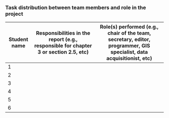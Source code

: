 
### Task distribution between team members and role in the project

| Student name | Responsibilities in the report (e.g., responsible for chapter 3 or section 2.5, etc) | Role(s) performed (e.g., chair of the team, secretary, editor, programmer, GIS specialist, data acquisitionist, etc) |
|--------------|--------------------------------------------------------------------------------------|-----------------------------------------------------------------------------------------------------------------------|
| 1            |                                                                                      |                                                                                                                       |
| 2            |                                                                                      |                                                                                                                       |
| 3            |                                                                                      |                                                                                                                       |
| 4            |                                                                                      |                                                                                                                       |
| 5            |                                                                                      |                                                                                                                       |
| 6            |                                                                                      |                                                                                                                       |
